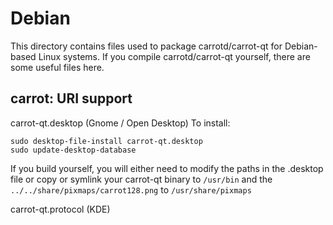 
Debian
====================
This directory contains files used to package carrotd/carrot-qt
for Debian-based Linux systems. If you compile carrotd/carrot-qt yourself, there are some useful files here.

## carrot: URI support ##


carrot-qt.desktop  (Gnome / Open Desktop)
To install:

	sudo desktop-file-install carrot-qt.desktop
	sudo update-desktop-database

If you build yourself, you will either need to modify the paths in
the .desktop file or copy or symlink your carrot-qt binary to `/usr/bin`
and the `../../share/pixmaps/carrot128.png` to `/usr/share/pixmaps`

carrot-qt.protocol (KDE)

